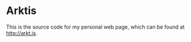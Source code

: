 Arktis
======

This is the source code for my personal web page, which can be found at <http://arkt.is>.
